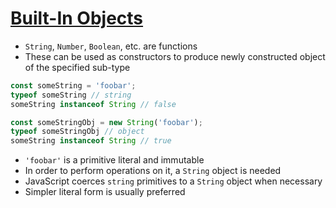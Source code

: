 # [Built-In Objects](https://github.com/getify/You-Dont-Know-JS/blob/master/this%20%26%20object%20prototypes/ch3.md#built-in-objects)

* `String`, `Number`, `Boolean`, etc. are functions
* These can be used as constructors to produce newly constructed object of the specified sub-type

```javascript
const someString = 'foobar';
typeof someString // string
someString instanceof String // false

const someStringObj = new String('foobar');
typeof someStringObj // object
someString instanceof String // true
```

* `'foobar'` is a primitive literal and immutable
* In order to perform operations on it, a `String` object is needed
* JavaScript coerces `string` primitives to a `String` object when necessary
* Simpler literal form is usually preferred
